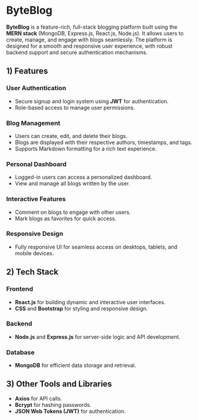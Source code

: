 # ByteBlog  

**ByteBlog** is a feature-rich, full-stack blogging platform built using the **MERN stack** (MongoDB, Express.js, React.js, Node.js). It allows users to create, manage, and engage with blogs seamlessly. The platform is designed for a smooth and responsive user experience, with robust backend support and secure authentication mechanisms.

## 1) Features  

### **User Authentication**
- Secure signup and login system using **JWT** for authentication.
- Role-based access to manage user permissions.

### **Blog Management**
- Users can create, edit, and delete their blogs.
- Blogs are displayed with their respective authors, timestamps, and tags.
- Supports Markdown formatting for a rich text experience.

### **Personal Dashboard**
- Logged-in users can access a personalized dashboard.
- View and manage all blogs written by the user.

### **Interactive Features**
- Comment on blogs to engage with other users.
- Mark blogs as favorites for quick access.

### **Responsive Design**
- Fully responsive UI for seamless access on desktops, tablets, and mobile devices.

## 2) Tech Stack  

### **Frontend**
- **React.js** for building dynamic and interactive user interfaces.
- **CSS** and **Bootstrap** for styling and responsive design.

### **Backend**
- **Node.js** and **Express.js** for server-side logic and API development.

### **Database**
- **MongoDB** for efficient data storage and retrieval.

## 3) Other Tools and Libraries  
- **Axios** for API calls.
- **Bcrypt** for hashing passwords.
- **JSON Web Tokens (JWT)** for authentication.
